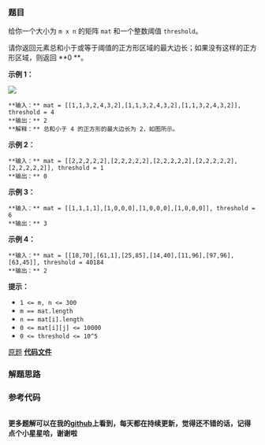 ### 题目
给你一个大小为 `m x n` 的矩阵 `mat` 和一个整数阈值 `threshold`。

请你返回元素总和小于或等于阈值的正方形区域的最大边长；如果没有这样的正方形区域，则返回 **0  **。  


**示例 1：**

![](https://assets.leetcode-cn.com/aliyun-lc-upload/uploads/2019/12/15/e1.png)

    
    
    **输入：** mat = [[1,1,3,2,4,3,2],[1,1,3,2,4,3,2],[1,1,3,2,4,3,2]], threshold = 4
    **输出：** 2
    **解释：** 总和小于 4 的正方形的最大边长为 2，如图所示。
    

**示例 2：**

    
    
    **输入：** mat = [[2,2,2,2,2],[2,2,2,2,2],[2,2,2,2,2],[2,2,2,2,2],[2,2,2,2,2]], threshold = 1
    **输出：** 0
    

**示例 3：**

    
    
    **输入：** mat = [[1,1,1,1],[1,0,0,0],[1,0,0,0],[1,0,0,0]], threshold = 6
    **输出：** 3
    

**示例 4：**

    
    
    **输入：** mat = [[18,70],[61,1],[25,85],[14,40],[11,96],[97,96],[63,45]], threshold = 40184
    **输出：** 2
    



**提示：**

  * `1 <= m, n <= 300`
  * `m == mat.length`
  * `n == mat[i].length`
  * `0 <= mat[i][j] <= 10000`
  * `0 <= threshold <= 10^5`

[原题](https://leetcode-cn.com/problems/maximum-side-length-of-a-square-with-sum-less-than-or-equal-to-threshold/)    **[代码文件]()**


### 解题思路




### 参考代码

```go


```




**更多题解可以在我的[github](https://github.com/LZH139/leetcode_Go)上看到，每天都在持续更新，觉得还不错的话，记得点个小星星哈，谢谢啦**
